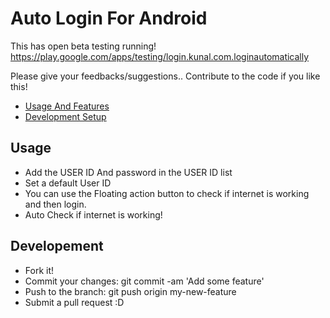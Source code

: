 Auto Login For Android
================

This has open beta testing running! 
https://play.google.com/apps/testing/login.kunal.com.loginautomatically

Please give your feedbacks/suggestions.. 
Contribute to the code if you like this! 

* [Usage And Features](#usage)
* [Development Setup](#Developement)


Usage
-------
* Add the USER ID And password in the USER ID list
* Set a default User ID 
* You can use the Floating action button to check if internet is working and then login.
* Auto Check if internet is working!

Developement
-------
* Fork it!
* Commit your changes: git commit -am 'Add some feature'
* Push to the branch: git push origin my-new-feature
* Submit a pull request :D
